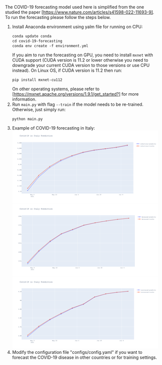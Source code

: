The COVID-19 forecasting model used here is simplified from the one studied the paper [https://www.nature.com/articles/s41598-022-11693-9]. To run the forecasting please follow the steps below.

1. Install Anaconda environment using yalm file for running on CPU:
   ```
   conda update conda
   cd covid-19-forecasting
   conda env create -f environment.yml
   ```
   If you aim to run the forecasting on GPU, you need to install ```mxnet``` with CUDA support (CUDA version is 11.2 or lower otherwise you need to downgrade your current CUDA version to those versions or use CPU instead). On Linux OS, if CUDA version is 11.2 then run:
   ```
   pip install mxnet-cu112
   ```
   On other operating systems, please refer to [https://mxnet.apache.org/versions/1.9.1/get_started?] for more information.
3. Run ```main.py``` with flag ```--train``` if the model needs to be re-trained. Otherwise, just simply run:
   ```
   python main.py
   ```
3. Example of COVID-19 forecasting in Italy:
   ![Alt text](img/infected.png)![Alt text](img/deceased.png)![Alt text](img/recovered.png)
5. Modify the configuration file "configs/config.yaml" if you want to forecast the COVID-19 disease in other countries or for training settings.
